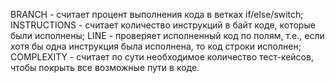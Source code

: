 BRANCH - считает процент выполнения кода в ветках if/else/switch; 
INSTRUCTIONS - считает количество инструкций в байт коде, которые были исполнены;
LINE - проверяет исполненный код по полям, т.е., если хотя бы одна инструкция была исполнена, то код строки исполнен;
COMPLEXITY - считает по сути необходимое количество тест-кейсов, чтобы покрыть все возможные пути в коде.
